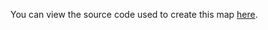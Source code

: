 You can view the source code used to create this map [here](https://github.com/ben-n93/folium_us_horror_films).
